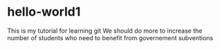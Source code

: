 # hello-world1
This is my tutorial for learning git
We should do more to increase the number of students who need to benefit from governement subventions 
